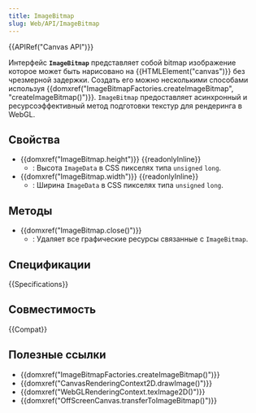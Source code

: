 ```yaml
---
title: ImageBitmap
slug: Web/API/ImageBitmap
---
```


{{APIRef("Canvas API")}}

Интерфейс **`ImageBitmap`** представляет собой bitmap изображение которое может быть нарисовано на {{HTMLElement("canvas")}} без чрезмерной задержки. Создать его можно несколькими способами используя {{domxref("ImageBitmapFactories.createImageBitmap", "createImageBitmap()")}}. `ImageBitmap` предоставляет асинхронный и ресурсоэффективный метод подготовки текстур для рендеринга в WebGL.

## Свойства

- {{domxref("ImageBitmap.height")}} {{readonlyInline}}
  - : Высота `ImageData` в CSS пикселях типа `unsigned` `long`.
- {{domxref("ImageBitmap.width")}} {{readonlyInline}}
  - : Ширина `ImageData` в CSS пикселях типа `unsigned` `long`.

## Методы

- {{domxref("ImageBitmap.close()")}}
  - : Удаляет все графические ресурсы связанные с `ImageBitmap`.

## Спецификации

{{Specifications}}

## Совместимость

{{Compat}}

## Полезные ссылки

- {{domxref("ImageBitmapFactories.createImageBitmap()")}}
- {{domxref("CanvasRenderingContext2D.drawImage()")}}
- {{domxref("WebGLRenderingContext.texImage2D()")}}
- {{domxref("OffScreenCanvas.transferToImageBitmap()")}}
